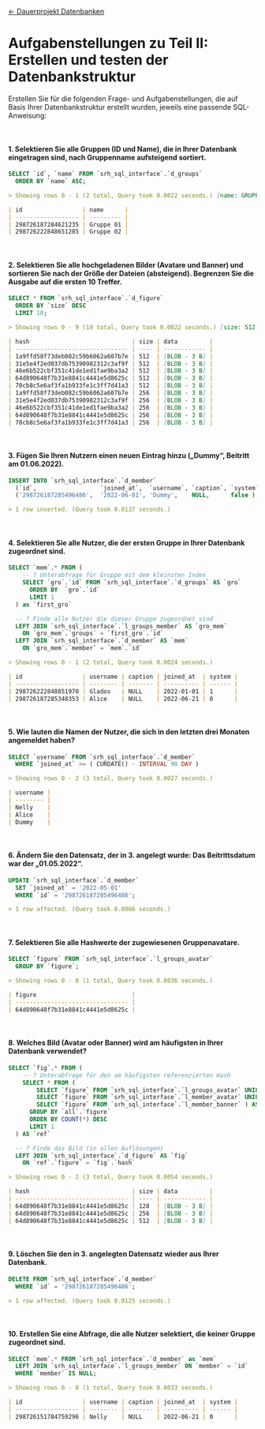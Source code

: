[← Dauerprojekt Datenbanken](../README.md#dauerprojekt-datenbanken)

# Aufgabenstellungen zu Teil II: Erstellen und testen der Datenbankstruktur

Erstellen Sie für die folgenden Frage- und Aufgabenstellungen, die auf Basis Ihrer Datenbankstruktur erstellt wurden, jeweils eine passende SQL-Anweisung:

<br>

#### 1. Selektieren Sie alle Gruppen (ID und Name), die in Ihrer Datenbank eingetragen sind, nach Gruppenname aufsteigend sortiert.

```sql
SELECT `id`, `name` FROM `srh_sql_interface`.`d_groups`
  ORDER BY `name` ASC;
```

```md
> Showing rows 0 - 1 (2 total, Query took 0.0022 seconds.) [name: GRUPPE 01... - GRUPPE 02...]

| id                 | name      |
| ------------------ | --------- |
| 298726187284621235 | Gruppe 01 |
| 298726222848651285 | Gruppe 02 |
```

<br>

#### 2. Selektieren Sie alle hochgeladenen Bilder (Avatare und Banner) und sortieren Sie nach der Größe der Dateien (absteigend). Begrenzen Sie die Ausgabe auf die ersten 10 Treffer.

```sql
SELECT * FROM `srh_sql_interface`.`d_figure`
  ORDER BY `size` DESC
  LIMIT 10;
```

```md
> Showing rows 0 - 9 (10 total, Query took 0.0022 seconds.) [size: 512... - 256...]

| hash                             | size | data         |
| -------------------------------- | ---- | ------------ |
| 1a9ffd58f73deb082c59b6062a607b7e | 512  | [BLOB - 3 B] |
| 31e5e4f2ed037db75390982312c3af9f | 512  | [BLOB - 3 B] |
| 46e6b522cbf351c41de1ed1fae9ba3a2 | 512  | [BLOB - 3 B] |
| 64d890648f7b31e8841c4441e5d8625c | 512  | [BLOB - 3 B] |
| 70cb8c5e6af3fa1b933fe1c3ff7d41a3 | 512  | [BLOB - 3 B] |
| 1a9ffd58f73deb082c59b6062a607b7e | 256  | [BLOB - 3 B] |
| 31e5e4f2ed037db75390982312c3af9f | 256  | [BLOB - 3 B] |
| 46e6b522cbf351c41de1ed1fae9ba3a2 | 256  | [BLOB - 3 B] |
| 64d890648f7b31e8841c4441e5d8625c | 256  | [BLOB - 3 B] |
| 70cb8c5e6af3fa1b933fe1c3ff7d41a3 | 256  | [BLOB - 3 B] |
```

<br>

#### 3. Fügen Sie Ihren Nutzern einen neuen Eintrag hinzu („Dummy“, Beitritt am 01.06.2022).

```sql
INSERT INTO `srh_sql_interface`.`d_member`
  (`id`,                  `joined_at`,  `username`, `caption`, `system`) values
  ('298726187285496486',  '2022-06-01', 'Dummy',    NULL,      false );
```

```md
> 1 row inserted. (Query took 0.0137 seconds.)
```

<br>

#### 4. Selektieren Sie alle Nutzer, die der ersten Gruppe in Ihrer Datenbank zugeordnet sind.

```sql
SELECT `mem`.* FROM (
    -- ? Unterabfrage für Gruppe mit dem kleinsten Index
    SELECT `gro`.`id` FROM `srh_sql_interface`.`d_groups` AS `gro`
      ORDER BY  `gro`.`id`
      LIMIT 1
  ) as `first_gro`

  -- ? Finde alle Nutzer die dieser Gruppe zugeordnet sind
  LEFT JOIN `srh_sql_interface`.`l_groups_member` AS `gro_mem`
    ON `gro_mem`.`groups` = `first_gro`.`id`
  LEFT JOIN `srh_sql_interface`.`d_member` AS `mem`
    ON `gro_mem`.`member` = `mem`.`id`
```

```md
> Showing rows 0 - 1 (2 total, Query took 0.0024 seconds.)

| id                 | username | caption | joined_at  | system |
| ------------------ | -------- | ------- | ---------- | ------ |
| 298726222848851970 | Glados   | NULL    | 2022-01-01 | 1      |
| 298726187285348353 | Alice    | NULL    | 2022-06-21 | 0      |
```

<br>

#### 5. Wie lauten die Namen der Nutzer, die sich in den letzten drei Monaten angemeldet haben?

```sql
SELECT `username` FROM `srh_sql_interface`.`d_member`
  WHERE `joined_at` >= ( CURDATE() - INTERVAL 90 DAY )
```

```md
> Showing rows 0 - 2 (3 total, Query took 0.0027 seconds.)

| username |
| -------- |
| Nelly    |
| Alice    |
| Dummy    |
```

<br>

#### 6. Ändern Sie den Datensatz, der in 3. angelegt wurde: Das Beitrittsdatum war der „01.05.2022“.

```sql
UPDATE `srh_sql_interface`.`d_member`
  SET `joined_at` = '2022-05-01'
  WHERE `id` = '298726187285496486';
```

```md
> 1 row affected. (Query took 0.0066 seconds.)
```

<br>

#### 7. Selektieren Sie alle Hashwerte der zugewiesenen Gruppenavatare.

```sql
SELECT `figure` FROM `srh_sql_interface`.`l_groups_avatar`
  GROUP BY `figure`;
```

```md
> Showing rows 0 - 0 (1 total, Query took 0.0036 seconds.)

| figure                           |
| -------------------------------- |
| 64d890648f7b31e8841c4441e5d8625c |
```

<br>

#### 8. Welches Bild (Avatar oder Banner) wird am häufigsten in Ihrer Datenbank verwendet?

```sql
SELECT `fig`.* FROM (
    -- ? Unterabfrage für den am häufigsten referenzierten Hash
    SELECT * FROM (
        SELECT `figure` FROM `srh_sql_interface`.`l_groups_avatar` UNION ALL
        SELECT `figure` FROM `srh_sql_interface`.`l_member_avatar` UNION ALL
        SELECT `figure` FROM `srh_sql_interface`.`l_member_banner` ) AS `all`
      GROUP BY `all`.`figure`
      ORDER BY COUNT(*) DESC
      LIMIT 1
  ) AS `ref`

  -- ? Finde das Bild (in allen Auflösungen)
  LEFT JOIN `srh_sql_interface`.`d_figure` AS `fig`
    ON `ref`.`figure` = `fig`.`hash`
```

```md
> Showing rows 0 - 2 (3 total, Query took 0.0054 seconds.)

| hash                             | size | data         |
| -------------------------------- | ---- | ------------ |
| 64d890648f7b31e8841c4441e5d8625c | 128  | [BLOB - 3 B] |
| 64d890648f7b31e8841c4441e5d8625c | 256  | [BLOB - 3 B] |
| 64d890648f7b31e8841c4441e5d8625c | 512  | [BLOB - 3 B] |
```

<br>

#### 9. Löschen Sie den in 3. angelegten Datensatz wieder aus Ihrer Datenbank.

```sql
DELETE FROM `srh_sql_interface`.`d_member`
  WHERE `id` = '298726187285496486';
```

```md
> 1 row affected. (Query took 0.0125 seconds.)
```

<br>

#### 10. Erstellen Sie eine Abfrage, die alle Nutzer selektiert, die keiner Gruppe zugeordnet sind.

```sql
SELECT `mem`.* FROM `srh_sql_interface`.`d_member` as `mem`
  LEFT JOIN `srh_sql_interface`.`l_groups_member` ON `member` = `id`
  WHERE `member` IS NULL;
```

```md
> Showing rows 0 - 0 (1 total, Query took 0.0033 seconds.)

| id                 | username | caption | joined_at  | system |
| ------------------ | -------- | ------- | ---------- | ------ |
| 298726151784759296 | Nelly    | NULL    | 2022-06-21 | 0      |
```
